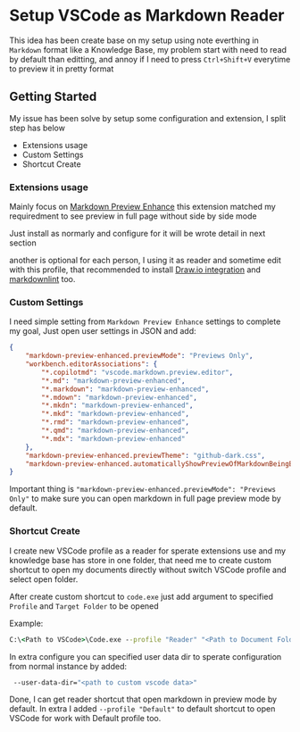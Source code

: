# Setup VSCode as Markdown Reader

This idea has been create base on my setup using note everthing in `Markdown` format like a Knowledge Base, my problem start with need to read by default than editting, and annoy if I need to press `Ctrl+Shift+V` everytime to preview it in pretty format

## Getting Started

My issue has been solve by setup some configuration and extension, I split step has below

- Extensions usage
- Custom Settings
- Shortcut Create

### Extensions usage

Mainly focus on [Markdown Preview Enhance](https://marketplace.visualstudio.com/items?itemName=shd101wyy.markdown-preview-enhanced) this extension matched my requiredment to see preview in full page without side by side mode

Just install as normarly and configure for it will be wrote detail in next section

another is optional for each person, I using it as reader and sometime edit with this profile, that recommended to install [Draw.io integration](https://marketplace.visualstudio.com/items?itemName=hediet.vscode-drawio) and [markdownlint](https://marketplace.visualstudio.com/items?itemName=DavidAnson.vscode-markdownlint) too.

### Custom Settings

I need simple setting from `Markdown Preview Enhance` settings to complete my goal, Just open user settings in JSON and add:

```json
{
    "markdown-preview-enhanced.previewMode": "Previews Only",
    "workbench.editorAssociations": {
        "*.copilotmd": "vscode.markdown.preview.editor",
        "*.md": "markdown-preview-enhanced",
        "*.markdown": "markdown-preview-enhanced",
        "*.mdown": "markdown-preview-enhanced",
        "*.mkdn": "markdown-preview-enhanced",
        "*.mkd": "markdown-preview-enhanced",
        "*.rmd": "markdown-preview-enhanced",
        "*.qmd": "markdown-preview-enhanced",
        "*.mdx": "markdown-preview-enhanced"
    },
    "markdown-preview-enhanced.previewTheme": "github-dark.css",
    "markdown-preview-enhanced.automaticallyShowPreviewOfMarkdownBeingEdited": true
}
```

Important thing is `"markdown-preview-enhanced.previewMode": "Previews Only"` to make sure you can open markdown in full page preview mode by default.

### Shortcut Create

I create new VSCode profile as a reader for sperate extensions use and my knowledge base has store in one folder, that need me to create custom shortcut to open my documents directly without switch VSCode profile and select open folder.

After create custom shortcut to `code.exe` just add argument to specified `Profile` and `Target Folder` to be opened

Example:

```cmd
C:\<Path to VSCode>\Code.exe --profile "Reader" "<Path to Document Folder>"
```

In extra configure you can specified user data dir to sperate configuration from normal instance by added:

```cmd
 --user-data-dir="<path to custom vscode data>"
```

Done, I can get reader shortcut that open markdown in preview mode by default. In extra I added `--profile "Default"` to default shortcut to open VSCode for work with Default profile too.
